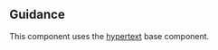 ## Guidance
This component uses the [hypertext](https://github.com/Microsoft/fast-dna/tree/master/packages/fast-components-react-base/src/hypertext) base component.
